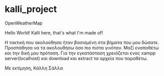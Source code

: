 # kalli_project
OpenWeatherMap

Hello World!
Kalli here, that's what I'm made of!

Η τακτική που ακολούθησα ήταν βασισμένη στα βήματα που μου δώσατε. Προσπάθησα να τα ακολουθήσω όσο πιο πιστα γινόταν. Μαζί εναποθέτω και την δική μου πρόταση.
Για την εγκατάσταση χρειάζεται ενας xampp server(localhost) και download και extract τα αρχεία που παραθέτω.

Με εκτίμηση,
Κάλλη Σάλλα
